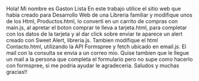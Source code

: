 Hola!
Mi nombre es Gaston Lista
En este trabajo utilice el sitio web que habia creado para Desarrollo Web de una Libreria familiar y modifique unos de los Html, Productos.html, lo converti en un carrito de compras con main.js, al apretar el boton comprar te lleva a tarjeta.html, para completar con los datos de la tarjeta y al dar click sobre enviar te aparece un alert creado con Sweet Alert, libreria.js.
Tambien modifique el html Contacto.html, utilizando la API Formspree y fetch ubicado en email.js.
El mail con la consulta se envia a un correo mio. Quise tambien que le llegue un mail a la persona que completa el formulario pero no supe como hacerlo con formspree, si me podria ayudar le agradeceria.
Saludos y muchas gracias!!
